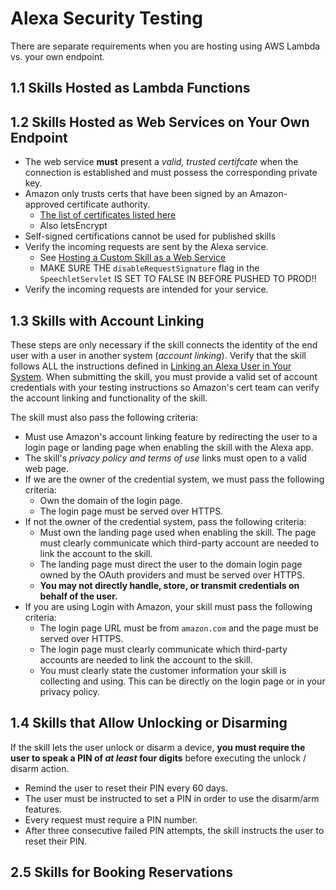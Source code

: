 # Alexa Security Testing

There are separate requirements when you are hosting using AWS Lambda vs. your own endpoint.

## 1.1 Skills Hosted as Lambda Functions

## 1.2 Skills Hosted as Web Services on Your Own Endpoint

- The web service __must__ present a _valid, trusted certifcate_ when the connection is established and must possess the corresponding private key.
- Amazon only trusts certs that have been signed by an Amazon-approved certificate authority.
  - [The list of certificates listed here](https://ccadb-public.secure.force.com/mozilla/IncludedCACertificateReport)
  - Also letsEncrypt
- Self-signed certifications cannot be used for published skills
- Verify the incoming requests are sent by the Alexa service.
  - See [Hosting a Custom Skill as a Web Service](https://developer.amazon.com/docs/custom-skills/host-a-custom-skill-as-a-web-service.html)
  - MAKE SURE THE `disableRequestSignature` flag in the `SpeechletServlet` IS SET TO FALSE IN BEFORE PUSHED TO PROD!!
- Verify the incoming requests are intended for your service.

## 1.3 Skills with Account Linking

These steps are only necessary if the skill connects the identity of the end user with a user in another system (_account linking_). Verify that the skill follows ALL the instructions defined in [Linking an Alexa User in Your System](https://developer.amazon.com/docs/custom-skills/link-an-alexa-user-with-a-user-in-your-system.html). When submitting the skill, you must provide a valid set of account credentials with your testing instructions so Amazon's cert team can verify the account linking and functionality of the skill.

The skill must also pass the following criteria:

- Must use Amazon's account linking feature by redirecting the user to a login page or landing page when enabling the skill with the Alexa app.
- The skill's _privacy policy and terms of use_ links must open to a valid web page.
- If we are the owner of the credential system, we must pass the following criteria:
  - Own the domain of the login page.
  - The login page must be served over HTTPS.
- If not the owner of the credential system, pass the following criteria:
  - Must own the landing page used when enabling the skill. The page must clearly communicate which third-party account are needed to link the account to the skill.
  - The landing page must direct the user to the domain login page owned by the OAuth providers and must be served over HTTPS.
  - **You may not directly handle, store, or transmit credentials on behalf of the user.**
- If you are using Login with Amazon, your skill must pass the following criteria:
  - The login page URL must be from `amazon.com` and the page must be served over HTTPS.
  - The login page must clearly communicate which third-party accounts are needed to link the account to the skill.
  - You must clearly state the customer information your skill is collecting and using. This can be directly on the login page or in your privacy policy.

## 1.4 Skills that Allow Unlocking or Disarming

If the skill lets the user unlock or disarm a device, **you must require the user to speak a PIN of _at least_ four digits** before executing the unlock / disarm action.

- Remind the user to reset their PIN every 60 days.
- The user must be instructed to set a PIN in order to use the disarm/arm features.
- Every request must require a PIN number.
- After three consecutive failed PIN attempts, the skill instructs the user to reset their PIN.

## 2.5 Skills for Booking Reservations
